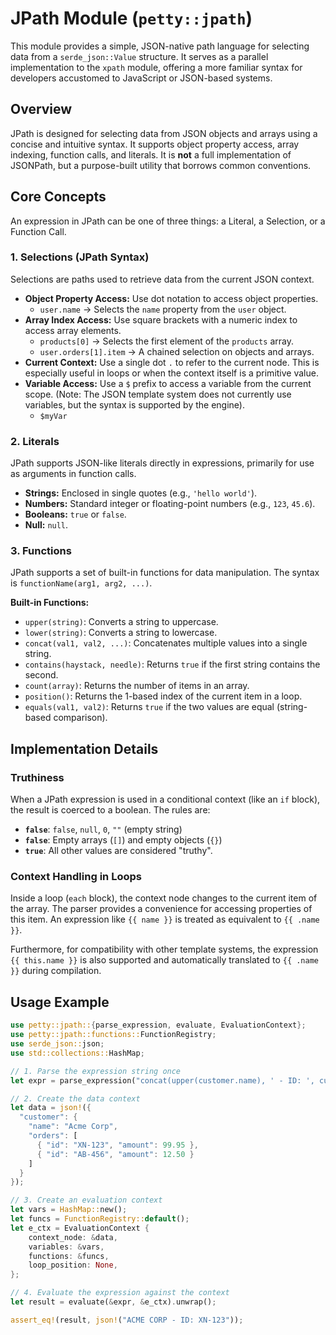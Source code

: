 # JPath Module (`petty::jpath`)

This module provides a simple, JSON-native path language for selecting data from a `serde_json::Value` structure. It serves as a parallel implementation to the `xpath` module, offering a more familiar syntax for developers accustomed to JavaScript or JSON-based systems.

## Overview

JPath is designed for selecting data from JSON objects and arrays using a concise and intuitive syntax. It supports object property access, array indexing, function calls, and literals. It is **not** a full implementation of JSONPath, but a purpose-built utility that borrows common conventions.

## Core Concepts

An expression in JPath can be one of three things: a Literal, a Selection, or a Function Call.

### 1. Selections (JPath Syntax)

Selections are paths used to retrieve data from the current JSON context.

-   **Object Property Access:** Use dot notation to access object properties.
    -   `user.name` -> Selects the `name` property from the `user` object.
-   **Array Index Access:** Use square brackets with a numeric index to access array elements.
    -   `products[0]` -> Selects the first element of the `products` array.
    -   `user.orders[1].item` -> A chained selection on objects and arrays.
-   **Current Context:** Use a single dot `.` to refer to the current node. This is especially useful in loops or when the context itself is a primitive value.
-   **Variable Access:** Use a `$` prefix to access a variable from the current scope. (Note: The JSON template system does not currently use variables, but the syntax is supported by the engine).
    -   `$myVar`

### 2. Literals

JPath supports JSON-like literals directly in expressions, primarily for use as arguments in function calls.

-   **Strings:** Enclosed in single quotes (e.g., `'hello world'`).
-   **Numbers:** Standard integer or floating-point numbers (e.g., `123`, `45.6`).
-   **Booleans:** `true` or `false`.
-   **Null:** `null`.

### 3. Functions

JPath supports a set of built-in functions for data manipulation. The syntax is `functionName(arg1, arg2, ...)`.

**Built-in Functions:**

-   `upper(string)`: Converts a string to uppercase.
-   `lower(string)`: Converts a string to lowercase.
-   `concat(val1, val2, ...)`: Concatenates multiple values into a single string.
-   `contains(haystack, needle)`: Returns `true` if the first string contains the second.
-   `count(array)`: Returns the number of items in an array.
-   `position()`: Returns the 1-based index of the current item in a loop.
-   `equals(val1, val2)`: Returns `true` if the two values are equal (string-based comparison).

## Implementation Details

### Truthiness

When a JPath expression is used in a conditional context (like an `if` block), the result is coerced to a boolean. The rules are:
-   **`false`**: `false`, `null`, `0`, `""` (empty string)
-   **`false`**: Empty arrays (`[]`) and empty objects (`{}`)
-   **`true`**: All other values are considered "truthy".

### Context Handling in Loops

Inside a loop (`each` block), the context node changes to the current item of the array. The parser provides a convenience for accessing properties of this item. An expression like `{{ name }}` is treated as equivalent to `{{ .name }}`.

Furthermore, for compatibility with other template systems, the expression `{{ this.name }}` is also supported and automatically translated to `{{ .name }}` during compilation.

## Usage Example

```rust
use petty::jpath::{parse_expression, evaluate, EvaluationContext};
use petty::jpath::functions::FunctionRegistry;
use serde_json::json;
use std::collections::HashMap;

// 1. Parse the expression string once
let expr = parse_expression("concat(upper(customer.name), ' - ID: ', customer.orders[0].id)").unwrap();

// 2. Create the data context
let data = json!({
  "customer": {
    "name": "Acme Corp",
    "orders": [
      { "id": "XN-123", "amount": 99.95 },
      { "id": "AB-456", "amount": 12.50 }
    ]
  }
});

// 3. Create an evaluation context
let vars = HashMap::new();
let funcs = FunctionRegistry::default();
let e_ctx = EvaluationContext {
    context_node: &data,
    variables: &vars,
    functions: &funcs,
    loop_position: None,
};

// 4. Evaluate the expression against the context
let result = evaluate(&expr, &e_ctx).unwrap();

assert_eq!(result, json!("ACME CORP - ID: XN-123"));